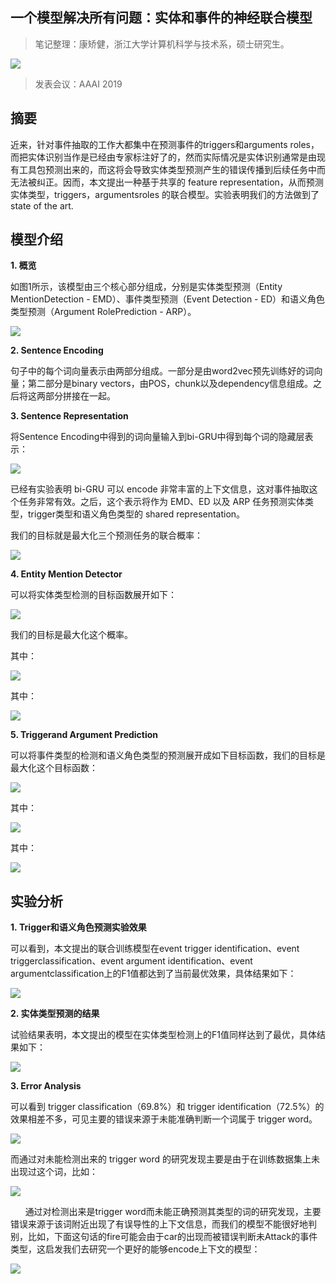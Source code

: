 
## 一个模型解决所有问题：实体和事件的神经联合模型

> 笔记整理：康矫健，浙江大学计算机科学与技术系，硕士研究生。

![](img/一个模型解决所有问题：实体和事件的神经联合模型.md_1.png)

> 发表会议：AAAI 2019


## **摘要**

近来，针对事件抽取的工作大都集中在预测事件的triggers和arguments roles，而把实体识别当作是已经由专家标注好了的，然而实际情况是实体识别通常是由现有工具包预测出来的，而这将会导致实体类型预测产生的错误传播到后续任务中而无法被纠正。因而，本文提出一种基于共享的 feature representation，从而预测实体类型，triggers，argumentsroles 的联合模型。实验表明我们的方法做到了 state of the art. 



## **模型介绍**

**1. 概览**

如图1所示，该模型由三个核心部分组成，分别是实体类型预测（Entity MentionDetection - EMD）、事件类型预测（Event Detection - ED）和语义角色类型预测（Argument RolePrediction - ARP）。

![](img/一个模型解决所有问题：实体和事件的神经联合模型.md_2.png)



**2. Sentence Encoding**

句子中的每个词向量表示由两部分组成。一部分是由word2vec预先训练好的词向量；第二部分是binary vectors，由POS，chunk以及dependency信息组成。之后将这两部分拼接在一起。

**3. Sentence Representation**

将Sentence Encoding中得到的词向量输入到bi-GRU中得到每个词的隐藏层表示：

![](img/一个模型解决所有问题：实体和事件的神经联合模型.md_3.png)

已经有实验表明 bi-GRU 可以 encode 非常丰富的上下文信息，这对事件抽取这个任务非常有效。之后，这个表示将作为 EMD、ED 以及 ARP 任务预测实体类型，trigger类型和语义角色类型的 shared representation。

我们的目标就是最大化三个预测任务的联合概率：

![](img/一个模型解决所有问题：实体和事件的神经联合模型.md_4.png)

**4. Entity Mention Detector**

可以将实体类型检测的目标函数展开如下：

![](img/一个模型解决所有问题：实体和事件的神经联合模型.md_5.png)



我们的目标是最大化这个概率。

其中：

![](img/一个模型解决所有问题：实体和事件的神经联合模型.md_6.png)

其中：

![](img/一个模型解决所有问题：实体和事件的神经联合模型.md_7.png)

**5. Triggerand Argument Prediction**

可以将事件类型的检测和语义角色类型的预测展开成如下目标函数，我们的目标是最大化这个目标函数：

![](img/一个模型解决所有问题：实体和事件的神经联合模型.md_8.png)

其中：

![](img/一个模型解决所有问题：实体和事件的神经联合模型.md_9.png)

其中：

![](img/一个模型解决所有问题：实体和事件的神经联合模型.md_10.png)



## **实验分析**

**1. Trigger和语义角色预测实验效果**

可以看到，本文提出的联合训练模型在event trigger identification、event triggerclassification、event argument identification、event argumentclassification上的F1值都达到了当前最优效果，具体结果如下：

![](img/一个模型解决所有问题：实体和事件的神经联合模型.md_11.png)



**2. 实体类型预测的结果**

试验结果表明，本文提出的模型在实体类型检测上的F1值同样达到了最优，具体结果如下：

![](img/一个模型解决所有问题：实体和事件的神经联合模型.md_12.png)

**3. Error Analysis**

可以看到 trigger classification（69.8%）和 trigger identification（72.5%）的效果相差不多，可见主要的错误来源于未能准确判断一个词属于 trigger word。

![](img/一个模型解决所有问题：实体和事件的神经联合模型.md_13.png)

而通过对未能检测出来的 trigger word 的研究发现主要是由于在训练数据集上未出现过这个词，比如：

![](img/一个模型解决所有问题：实体和事件的神经联合模型.md_14.png)

      通过对检测出来是trigger word而未能正确预测其类型的词的研究发现，主要错误来源于该词附近出现了有误导性的上下文信息，而我们的模型不能很好地判别，比如，下面这句话的fire可能会由于car的出现而被错误判断未Attack的事件类型，这启发我们去研究一个更好的能够encode上下文的模型：

![](img/一个模型解决所有问题：实体和事件的神经联合模型.md_15.png)
